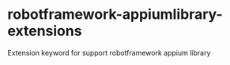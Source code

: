 # robotframework-appiumlibrary-extensions
Extension keyword for support robotframework appium library
